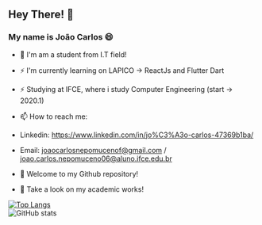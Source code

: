 ## Hey There! 👋

### My name is João Carlos 😄

- 🔭 I'm am a student from I.T field!

 
- ⚡ I'm currently learning on LAPICO -> ReactJs and Flutter Dart
- ⚡ Studying at IFCE, where i study Computer Engineering (start -> 2020.1)


- 📫 How to reach me: 
- Linkedin: https://www.linkedin.com/in/jo%C3%A3o-carlos-47369b1ba/
- Email: joaocarlosnepomucenof@gmail.com / joao.carlos.nepomuceno06@aluno.ifce.edu.br

- 🔎 Welcome to my Github repository!
- 🔎 Take a look on my academic works! 

[![Top Langs](https://github-readme-stats.vercel.app/api/top-langs/?username=joao9983&layout=compact)](https://github.com/joao9983/github-readme-stats)
</br>
![GitHub stats](https://github-readme-stats.vercel.app/api?username=joao9983&show_icons=true&theme=radical) 







